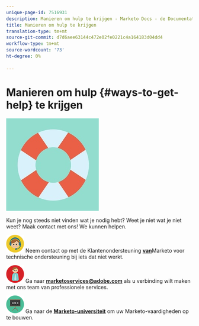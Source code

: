```yaml
---
unique-page-id: 7516931
description: Manieren om hulp te krijgen - Marketo Docs - de Documentatie van het Product
title: Manieren om hulp te krijgen
translation-type: tm+mt
source-git-commit: d7d6aee63144c472e02fe0221c4a164183d04dd4
workflow-type: tm+mt
source-wordcount: '73'
ht-degree: 0%

---
```



# Manieren om hulp {#ways-to-get-help} te krijgen

![](assets/life-preserver.jpg)

Kun je nog steeds niet vinden wat je nodig hebt? Weet je niet wat je niet weet? Maak contact met ons! We kunnen helpen.

![—](assets/seo-29.png) Neem contact op met de Klantenondersteuning [**van**](https://nation.marketo.com/t5/Support/ct-p/Support)Marketo voor technische ondersteuning bij iets dat niet werkt.

![—](assets/seo-30.png) Ga naar  **marketoservices@adobe.com** als u verbinding wilt maken met ons team van professionele services.

![—](assets/education-science-08.png) Ga naar de  [**Marketo-universiteit**](https://learn.marketo.com) om uw Marketo-vaardigheden op te bouwen.
